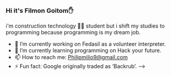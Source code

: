 ### Hi it's Filmon Goitom✋

i'm construction technology 🧱🧱 student but i shift my studies to programming because programming is my dream job.

- 🔭 I’m currently working on Fedasil as a volunteer interpreter.
- 🌱 I’m currently learning programming on Hack your future.
- 📫 How to reach me: Philipmilio9@gmail.com
- ⚡ Fun fact: Google originally traded as ‘Backrub’.
-->
